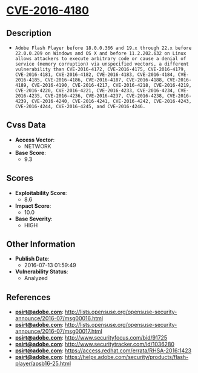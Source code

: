 
# [CVE-2016-4180](https://cve.mitre.org/cgi-bin/cvename.cgi?name=CVE-2016-4180)

## Description

- `Adobe Flash Player before 18.0.0.366 and 19.x through 22.x before 22.0.0.209 on Windows and OS X and before 11.2.202.632 on Linux allows attackers to execute arbitrary code or cause a denial of service (memory corruption) via unspecified vectors, a different vulnerability than CVE-2016-4172, CVE-2016-4175, CVE-2016-4179, CVE-2016-4181, CVE-2016-4182, CVE-2016-4183, CVE-2016-4184, CVE-2016-4185, CVE-2016-4186, CVE-2016-4187, CVE-2016-4188, CVE-2016-4189, CVE-2016-4190, CVE-2016-4217, CVE-2016-4218, CVE-2016-4219, CVE-2016-4220, CVE-2016-4221, CVE-2016-4233, CVE-2016-4234, CVE-2016-4235, CVE-2016-4236, CVE-2016-4237, CVE-2016-4238, CVE-2016-4239, CVE-2016-4240, CVE-2016-4241, CVE-2016-4242, CVE-2016-4243, CVE-2016-4244, CVE-2016-4245, and CVE-2016-4246.`

## Cvss Data

- **Access Vector**:
  - NETWORK
- **Base Score**:
  - 9.3

## Scores

- **Exploitability Score**:
  - 8.6
- **Impact Score**:
  - 10.0
- **Base Severity**:
  - HIGH

## Other Information

- **Publish Date**:
  - 2016-07-13 01:59:49
- **Vulnerability Status**:
  - Analyzed

## References

- **psirt@adobe.com**: http://lists.opensuse.org/opensuse-security-announce/2016-07/msg00016.html
- **psirt@adobe.com**: http://lists.opensuse.org/opensuse-security-announce/2016-07/msg00017.html
- **psirt@adobe.com**: http://www.securityfocus.com/bid/91725
- **psirt@adobe.com**: http://www.securitytracker.com/id/1036280
- **psirt@adobe.com**: https://access.redhat.com/errata/RHSA-2016:1423
- **psirt@adobe.com**: https://helpx.adobe.com/security/products/flash-player/apsb16-25.html
